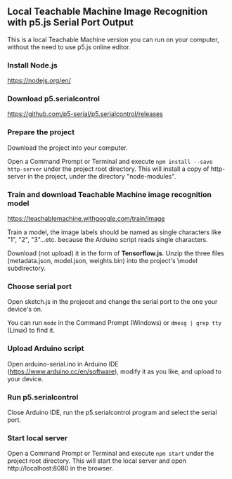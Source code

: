 ## Local Teachable Machine Image Recognition with p5.js Serial Port Output

This is a local Teachable Machine version you can run on your computer, without the need to use p5.js online editor.

### Install Node.js

https://nodejs.org/en/

### Download p5.serialcontrol

https://github.com/p5-serial/p5.serialcontrol/releases

### Prepare the project

Download the project into your computer.

Open a Command Prompt or Terminal and execute ```npm install --save http-server``` under the project root directory. This will install a copy of http-server in the project, under the directory "node-modules".

### Train and download Teachable Machine image recognition model

https://teachablemachine.withgoogle.com/train/image

Train a model, the image labels should be named as single characters like "1", "2", "3"...etc. because the Arduino script reads single characters.

Download (not upload) it in the form of **Tensorflow.js**. Unzip the three files (metadata.json, model.json, weights.bin) into the project's \model subdirectory.

### Choose serial port

Open sketch.js in the projecet and change the serial port to the one your device's on.

You can run ```mode``` in the Command Prompt (Windows) or ```dmesg | grep tty``` (Linux) to find it.

### Upload Arduino script

Open arduino-serial.ino in Arduino IDE (https://www.arduino.cc/en/software), modify it as you like, and upload to your device.

### Run p5.serialcontrol

Close Arduino IDE, run the p5.serialcontrol program and select the serial port.

### Start local server

Open a Command Prompt or Terminal and execute ```npm start``` under the project root directory. This will start the local server and open http://localhost:8080 in the browser.
